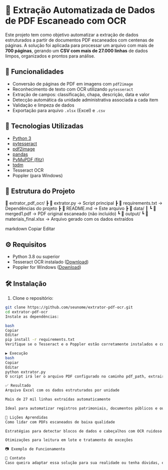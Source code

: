 # 📄 Extração Automatizada de Dados de PDF Escaneado com OCR

Este projeto tem como objetivo automatizar a extração de dados estruturados a partir de documentos PDF escaneados com centenas de páginas. A solução foi aplicada para processar um arquivo com mais de **700 páginas**, gerando um **CSV com mais de 27.000 linhas** de dados limpos, organizados e prontos para análise.

## 🚀 Funcionalidades

- Conversão de páginas de PDF em imagens com `pdf2image`
- Reconhecimento de texto com OCR utilizando `pytesseract`
- Extração de campos: classificação, chapa, descrição, data e valor
- Detecção automática da unidade administrativa associada a cada item
- Validação e limpeza de dados
- Exportação para arquivo `.xlsx` (Excel) e `.csv`

## 🧰 Tecnologias Utilizadas

- [Python 3](https://www.python.org/)
- [pytesseract](https://pypi.org/project/pytesseract/)
- [pdf2image](https://pypi.org/project/pdf2image/)
- [pandas](https://pypi.org/project/pandas/)
- [PyMuPDF (fitz)](https://pymupdf.readthedocs.io/)
- [tqdm](https://tqdm.github.io/)
- Tesseract OCR
- Poppler (para Windows)

## 📂 Estrutura do Projeto

📁 extrator_pdf_ocr/
┣ 📄 extrator.py → Script principal
┣ 📄 requirements.txt → Dependências do projeto
┣ 📄 README.md → Este arquivo
┣ 📂 data/
┃ ┗ 📄 merged1.pdf → PDF original escaneado (não incluído)
┗ 📂 output/
┗ 📄 materiais_final.xlsx → Arquivo gerado com os dados extraídos

markdown
Copiar
Editar

## ⚙️ Requisitos

- Python 3.8 ou superior
- Tesseract OCR instalado ([Download](https://github.com/tesseract-ocr/tesseract))
- Poppler for Windows ([Download](http://blog.alivate.com.au/poppler-windows/))

## 🛠️ Instalação

1. Clone o repositório:
```bash
git clone https://github.com/seunome/extrator-pdf-ocr.git
cd extrator-pdf-ocr
Instale as dependências:

bash
Copiar
Editar
pip install -r requirements.txt
Verifique se o Tesseract e o Poppler estão corretamente instalados e configurados no seu sistema (PATH).

▶️ Execução
bash
Copiar
Editar
python extrator.py
O script irá ler o arquivo PDF configurado no caminho pdf_path, extrair as informações e gerar uma planilha com todos os dados organizados.

✅ Resultado
Arquivo Excel com os dados estruturados por unidade

Mais de 27 mil linhas extraídas automaticamente

Ideal para automatizar registros patrimoniais, documentos públicos e outros tipos de listagens escaneadas

🧠 Lições Aprendidas
Como lidar com PDFs escaneados de baixa qualidade

Estratégias para detectar blocos de dados e cabeçalhos com OCR ruidoso

Otimizações para leitura em lote e tratamento de exceções

📷 Exemplo de Funcionamento

📩 Contato
Caso queira adaptar essa solução para sua realidade ou tenha dúvidas, entre em contato comigo pelo LinkedIn ou abra uma Issue!
